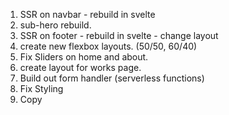 1. SSR on navbar - rebuild in svelte
2. sub-hero rebuild.
3. SSR on footer - rebuild in svelte - change layout
4. create new flexbox layouts. (50/50, 60/40)
5. Fix Sliders on home and about.
6. create layout for works page.
7. Build out form handler (serverless functions)
8. Fix Styling
9. Copy